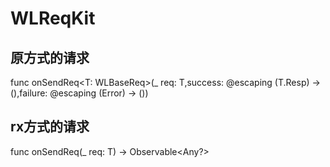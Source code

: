 # WLReqKit

## 原方式的请求
func onSendReq<T: WLBaseReq>(_ req: T,success: @escaping (T.Resp) -> (),failure: @escaping (Error) -> ())
## rx方式的请求
func onSendReq<T : WLBaseReq>(_ req: T) -> Observable<Any?>
